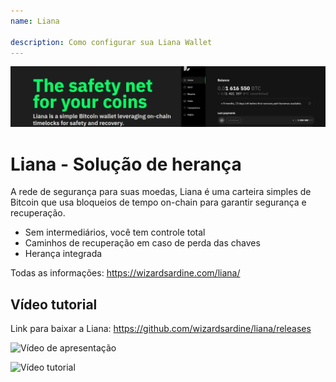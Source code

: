 ```yaml
---
name: Liana

description: Como configurar sua Liana Wallet
---
```


![capa](assets/cover.JPEG)

# Liana - Solução de herança

A rede de segurança para suas moedas, Liana é uma carteira simples de Bitcoin que usa bloqueios de tempo on-chain para garantir segurança e recuperação.

- Sem intermediários, você tem controle total
- Caminhos de recuperação em caso de perda das chaves
- Herança integrada

Todas as informações: https://wizardsardine.com/liana/

## Vídeo tutorial

Link para baixar a Liana: https://github.com/wizardsardine/liana/releases

![Vídeo de apresentação](https://youtu.be/siuLmQo1lM8)

![Vídeo tutorial](https://youtu.be/JrG4WMVPZDQ)
